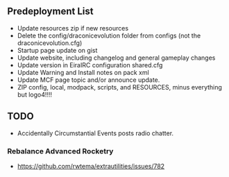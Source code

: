 ﻿## Predeployment List
- Update resources zip if new resources
- Delete the config/draconicevolution folder from configs (not the draconicevolution.cfg)
- Startup page update on gist
- Update website, including changelog and general gameplay changes
- Update version in EiraIRC configuration shared.cfg
- Update Warning and Install notes on pack xml
- Update MCF page topic and/or announce update.
- ZIP config, local, modpack, scripts, and RESOURCES, minus everything but logo4!!!!

## TODO

- Accidentally Circumstantial Events posts radio chatter.

### Rebalance Advanced Rocketry


- https://github.com/rwtema/extrautilities/issues/782
